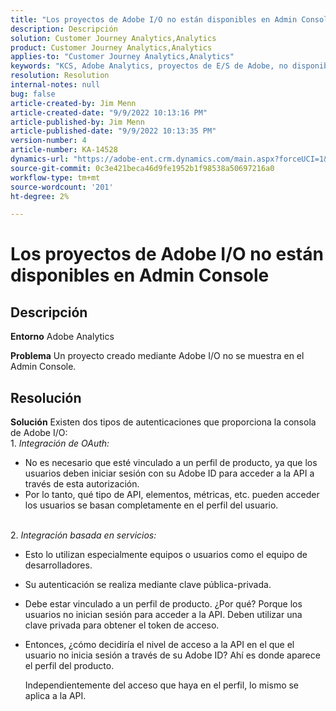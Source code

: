 ```yaml
---
title: "Los proyectos de Adobe I/O no están disponibles en Admin Console"
description: Descripción
solution: Customer Journey Analytics,Analytics
product: Customer Journey Analytics,Analytics
applies-to: "Customer Journey Analytics,Analytics"
keywords: "KCS, Adobe Analytics, proyectos de E/S de Adobe, no disponibles, Admin Console, integración de OAuth, integración basada en servicios"
resolution: Resolution
internal-notes: null
bug: false
article-created-by: Jim Menn
article-created-date: "9/9/2022 10:13:16 PM"
article-published-by: Jim Menn
article-published-date: "9/9/2022 10:13:35 PM"
version-number: 4
article-number: KA-14528
dynamics-url: "https://adobe-ent.crm.dynamics.com/main.aspx?forceUCI=1&pagetype=entityrecord&etn=knowledgearticle&id=79289e96-8c30-ed11-9db1-0022480866ad"
source-git-commit: 0c3e421beca46d9fe1952b1f98538a50697216a0
workflow-type: tm+mt
source-wordcount: '201'
ht-degree: 2%

---
```


# Los proyectos de Adobe I/O no están disponibles en Admin Console

## Descripción


<b>Entorno</b>
Adobe Analytics

<b>Problema</b>
Un proyecto creado mediante Adobe I/O no se muestra en el Admin Console.


## Resolución


<b>Solución</b>
Existen dos tipos de autenticaciones que proporciona la consola de Adobe I/O:
<br>1. *Integración de OAuth:*
- No es necesario que esté vinculado a un perfil de producto, ya que los usuarios deben iniciar sesión con su Adobe ID para acceder a la API a través de esta autorización.
- Por lo tanto, qué tipo de API, elementos, métricas, etc. pueden acceder los usuarios se basan completamente en el perfil del usuario.

<br>2. *Integración basada en servicios:*
- Esto lo utilizan especialmente equipos o usuarios como el equipo de desarrolladores.


- Su autenticación se realiza mediante clave pública-privada.


- Debe estar vinculado a un perfil de producto. ¿Por qué? Porque los usuarios no inician sesión para acceder a la API. Deben utilizar una clave privada para obtener el token de acceso.
- Entonces, ¿cómo decidiría el nivel de acceso a la API en el que el usuario no inicia sesión a través de su Adobe ID? Ahí es donde aparece el perfil del producto.

   Independientemente del acceso que haya en el perfil, lo mismo se aplica a la API.



